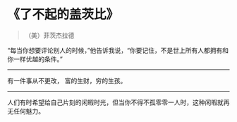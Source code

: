 # 《了不起的盖茨比》

> （美）菲茨杰拉德

“每当你想要评论别人的时候，”他告诉我说，“你要记住，不是世上所有人都拥有和你一样优越的条件。”

---

有一件事从不更改，
富的生财，穷的生孩。

---

人们有时希望给自己片刻的闲暇时光，但当你不得不孤零零一人时，这种闲暇就再无任何魅力。